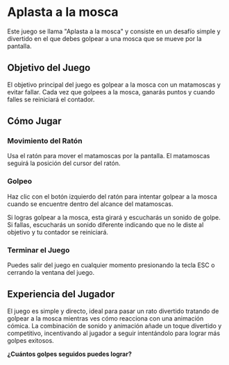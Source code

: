 # Aplasta a la mosca

Este juego se llama "Aplasta a la mosca" y consiste en un desafío simple y divertido en el que debes golpear a una mosca que se mueve por la pantalla.

## Objetivo del Juego

El objetivo principal del juego es golpear a la mosca con un matamoscas y evitar fallar. Cada vez que golpees a la mosca, ganarás puntos y cuando falles se reiniciará el contador.

## Cómo Jugar

### Movimiento del Ratón

Usa el ratón para mover el matamoscas por la pantalla. El matamoscas seguirá la posición del cursor del ratón.

### Golpeo

Haz clic con el botón izquierdo del ratón para intentar golpear a la mosca cuando se encuentre dentro del alcance del matamoscas.

Si logras golpear a la mosca, esta girará y escucharás un sonido de golpe. Si fallas, escucharás un sonido diferente indicando que no le diste al objetivo y tu contador se reiniciará.

### Terminar el Juego

Puedes salir del juego en cualquier momento presionando la tecla ESC o cerrando la ventana del juego.

## Experiencia del Jugador

El juego es simple y directo, ideal para pasar un rato divertido tratando de golpear a la mosca mientras ves cómo reacciona con una animación cómica. La combinación de sonido y animación añade un toque divertido y competitivo, incentivando al jugador a seguir intentándolo para lograr más golpes exitosos.

**¿Cuántos golpes seguidos puedes lograr?**
